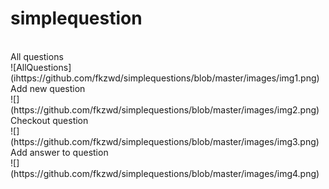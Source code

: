 # simplequestion
<br/>
All questions<br/>
![AllQuestions](ihttps://github.com/fkzwd/simplequestions/blob/master/images/img1.png)
<br/>
Add new question<br/>
![](https://github.com/fkzwd/simplequestions/blob/master/images/img2.png)
<br/>
Checkout question<br/>
![](https://github.com/fkzwd/simplequestions/blob/master/images/img3.png)
<br/>
Add answer to question
<br/>
![](https://github.com/fkzwd/simplequestions/blob/master/images/img4.png)